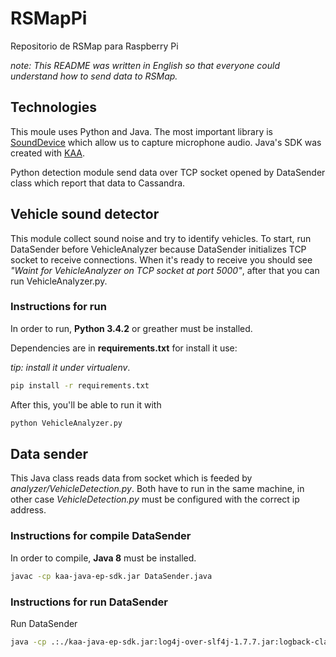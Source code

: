 # RSMapPi

Repositorio de RSMap para Raspberry Pi

*note: This README was written in English so that everyone could understand how to send data to RSMap.*

## Technologies

This moule uses Python and Java. The most important library is [SoundDevice](http://python-sounddevice.readthedocs.io/en/0.3.4/) which allow us to capture microphone audio. Java's SDK was created with [KAA](http://www.kaaproject.org/).

Python detection module send data over TCP socket opened by DataSender class which report that data to Cassandra.


## Vehicle sound detector

This module collect sound noise and try to identify vehicles. To start, run DataSender before VehicleAnalyzer because DataSender initializes TCP socket to receive connections. When it's ready to receive you should see *"Waint for VehicleAnalyzer on TCP socket at port 5000"*, after that you can run VehicleAnalyzer.py.

### Instructions for run

In order to run, **Python 3.4.2** or greather must be installed.

Dependencies are in **requirements.txt** for install it use:

*tip: install it under virtualenv*.

```bash
pip install -r requirements.txt
```

After this, you'll be able to run it with

```bash
python VehicleAnalyzer.py
```

## Data sender

This Java class reads data from socket which is feeded by *analyzer/VehicleDetection.py*. Both have to run in the same machine, in other case *VehicleDetection.py* must be configured with the correct ip address.

### Instructions for compile DataSender

In order to compile, **Java 8** must be installed.

```bash
javac -cp kaa-java-ep-sdk.jar DataSender.java
```

### Instructions for run DataSender
Run DataSender

```bash
java -cp .:./kaa-java-ep-sdk.jar:log4j-over-slf4j-1.7.7.jar:logback-classic-1.1.2.jar:logback-core-1.1.2.jar DataSender
```
